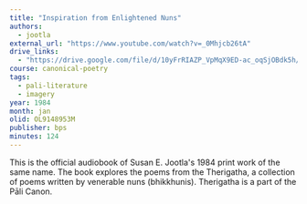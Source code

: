 ```yaml
---
title: "Inspiration from Enlightened Nuns"
authors:
  - jootla
external_url: "https://www.youtube.com/watch?v=_0Mhjcb26tA"
drive_links:
  - "https://drive.google.com/file/d/10yFrRIAZP_VpMqX9ED-ac_oqSjOBdk5h/view?usp=drive_link"
course: canonical-poetry
tags:
  - pali-literature
  - imagery
year: 1984
month: jan
olid: OL9148953M
publisher: bps
minutes: 124
---
```


This is the official audiobook of Susan E. Jootla's 1984 print work of the same name. The book explores the poems from the Therigatha, a collection of poems written by venerable nuns (bhikkhunis). Therigatha is a part of the Pāli Canon.